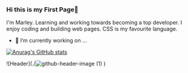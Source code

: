 ### Hi this is my First Page👋

I'm Marley. Learning and working towards becoming a top developer.
I enjoy coding and building web pages. CSS is my favourite language.

- 🔭 I’m currently working on ...

[![Anurag's GitHub stats](https://github-readme-stats.vercel.app/api?username=Marley1987)](https://github.com/anuraghazra/github-readme-stats)


![Header](./![github-header-image (1)](https://github.com/Marley1987/Marley1987/assets/163350113/55086ef0-585e-4315-9a7d-aaf549f2ae97)
)



<!--
**Marley1987/Marley1987** is a ✨ _special_ ✨ repository because its `README.md` (this file) appears on your GitHub profile.

Here are some ideas to get you started:


- 🌱 I’m currently learning ...
- 👯 I’m looking to collaborate on ...
- 🤔 I’m looking for help with ...
- 💬 Ask me about ...
- 📫 How to reach me: ...
- 😄 Pronouns: ...
- ⚡ Fun fact: ...
-->
